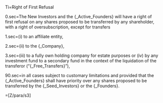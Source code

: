 Ti=Right of First Refusal

0.sec=The New Investors and the {_Active_Founders} will have a right of first refusal on any shares proposed to be transferred by any shareholder, with a right of oversubscription, except for transfers 

1.sec=(i) to an affiliate entity, 

2.sec=(ii) to the {_Company}, 

3.sec=(iii) to a fully own holding company for estate purposes or (iv) by any investment fund to a secondary fund in the context of the liquidation of the transferor (“{_Free_Transfers}”), 

90.sec=in all cases subject to customary limitations and provided that the {_Active_Founders} shall have priority over any shares proposed to be transferred by the {_Seed_Investors} or the {_Founders}.

=[Z/para/s3]